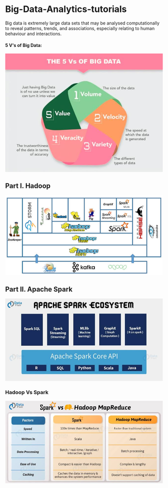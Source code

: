 # Big-Data-Analytics-tutorials

Big data is extremely large data sets that may be analysed computationally to reveal patterns, trends, and associations, especially relating to human behaviour and interactions.
#### 5 V's of Big Data:

![](./assets/5v.jpeg)

## Part I. Hadoop
![](./assets/hadoop_ecosystem.jpeg)
## Part II. Apache Spark
![](./assets/spark_ecosystem.jpeg)
### Hadoop Vs Spark
![](./assets/spark_vs_hadoop.jpeg)